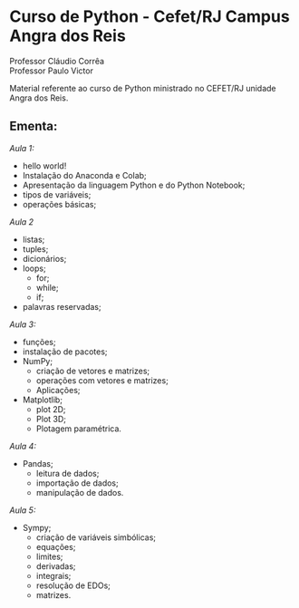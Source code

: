 
#  Curso de Python - Cefet/RJ Campus Angra dos Reis 

Professor Cláudio Corrêa <br>
Professor Paulo Victor

Material referente ao curso de Python ministrado no CEFET/RJ unidade Angra dos Reis. 

## Ementa: 

*Aula 1:*
* hello world!
* Instalação do Anaconda e Colab;
* Apresentação da linguagem Python e do Python Notebook;
* tipos de variáveis;
* operações básicas;

*Aula 2*
* listas;
* tuples;
* dicionários;
* loops;
	* for;
	* while;
	* if;
* palavras reservadas;

*Aula 3:*
* funções;
* instalação de pacotes;
* NumPy;
	* criação de vetores e matrizes;
	* operações com vetores e matrizes;
	* Aplicações;
* Matplotlib;
	* plot 2D;
	* Plot 3D;
	* Plotagem paramétrica.

*Aula 4:*
* Pandas;
	* leitura de dados;
	* importação de dados;
	* manipulação de dados.

*Aula 5:*
* Sympy;
    * criação de variáveis simbólicas;
    * equações;
    * limites;
    * derivadas;
    * integrais;
    * resolução de EDOs;
    * matrizes.